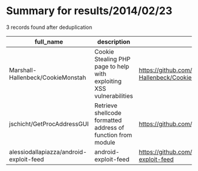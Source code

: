 
# Summary for results/2014/02/23
    
3 records found after deduplication

| full_name | description | html_url | matched_list | matched_count | pushed_at | size | stargazers_count | language | forks_count | vul_ids |
|-----------------------------------------|----------------------------------------------------------------------|------------------------------------------------------------|----------------|-----------------|---------------------------|--------|--------------------|------------|---------------|-----------|
| Marshall-Hallenbeck/CookieMonstah | Cookie Stealing PHP page to help with exploiting XSS vulnerabilities | https://github.com/Marshall-Hallenbeck/CookieMonstah | ['exploit'] | 1 | 2014-02-23 02:23:05+00:00 | 116 | 0 | PHP | 0 | [] |
| jschicht/GetProcAddressGUI | Retrieve shellcode formatted address of function from module | https://github.com/jschicht/GetProcAddressGUI | ['shellcode'] | 1 | 2014-02-23 13:20:18+00:00 | 972 | 1 | nan | 1 | [] |
| alessiodallapiazza/android-exploit-feed | android-exploit-feed | https://github.com/alessiodallapiazza/android-exploit-feed | ['exploit'] | 1 | 2014-02-23 20:07:31+00:00 | 888 | 1 | | 1 | [] |
